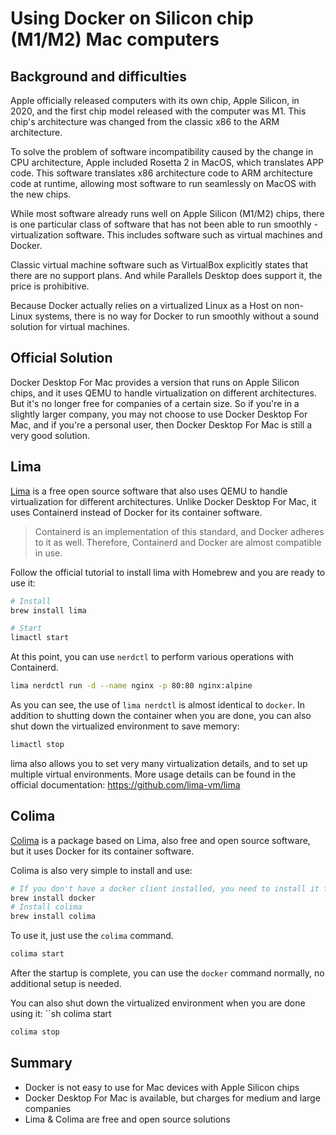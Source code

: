 # Using Docker on Silicon chip (M1/M2) Mac computers

## Background and difficulties

Apple officially released computers with its own chip, Apple Silicon, in 2020, and the first chip model released with the computer was M1. This chip's architecture was changed from the classic x86 to the ARM architecture.

To solve the problem of software incompatibility caused by the change in CPU architecture, Apple included Rosetta 2 in MacOS, which translates APP code. This software translates x86 architecture code to ARM architecture code at runtime, allowing most software to run seamlessly on MacOS with the new chips.

While most software already runs well on Apple Silicon (M1/M2) chips, there is one particular class of software that has not been able to run smoothly - virtualization software. This includes software such as virtual machines and Docker.

Classic virtual machine software such as VirtualBox explicitly states that there are no support plans. And while Parallels Desktop does support it, the price is prohibitive.

Because Docker actually relies on a virtualized Linux as a Host on non-Linux systems, there is no way for Docker to run smoothly without a sound solution for virtual machines.

## Official Solution

Docker Desktop For Mac provides a version that runs on Apple Silicon chips, and it uses QEMU to handle virtualization on different architectures. But it's no longer free for companies of a certain size. So if you're in a slightly larger company, you may not choose to use Docker Desktop For Mac, and if you're a personal user, then Docker Desktop For Mac is still a very good solution.

## Lima

[Lima](https://github.com/lima-vm/lima) is a free open source software that also uses QEMU to handle virtualization for different architectures. Unlike Docker Desktop For Mac, it uses Containerd instead of Docker for its container software.

> Containerd is an implementation of this standard, and Docker adheres to it as well. Therefore, Containerd and Docker are almost compatible in use.

Follow the official tutorial to install lima with Homebrew and you are ready to use it:

```sh
# Install
brew install lima

# Start
limactl start
```

At this point, you can use ``nerdctl`` to perform various operations with Containerd.

```sh
lima nerdctl run -d --name nginx -p 80:80 nginx:alpine
```

As you can see, the use of ``lima nerdctl`` is almost identical to ``docker``. In addition to shutting down the container when you are done, you can also shut down the virtualized environment to save memory:

```sh
limactl stop
```

lima also allows you to set very many virtualization details, and to set up multiple virtual environments. More usage details can be found in the official documentation: <https://github.com/lima-vm/lima>

## Colima

[Colima](https://github.com/abiosoft/colima) is a package based on Lima, also free and open source software, but it uses Docker for its container software.

Colima is also very simple to install and use:

```sh
# If you don't have a docker client installed, you need to install it first
brew install docker
# Install colima
brew install colima
```

To use it, just use the `colima` command.

```sh
colima start
```

After the startup is complete, you can use the `docker` command normally, no additional setup is needed.

You can also shut down the virtualized environment when you are done using it: ``sh colima start

```sh
colima stop
```

## Summary

- Docker is not easy to use for Mac devices with Apple Silicon chips
- Docker Desktop For Mac is available, but charges for medium and large companies
- Lima & Colima are free and open source solutions

